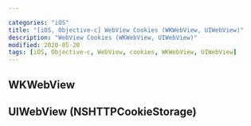 ```yaml
---

categories: "iOS"
title: "[iOS, Objective-c] WebView Cookies (WKWebView, UIWebView)"
description: "WebView Cookies (WKWebView, UIWebView)"
modified: 2020-05-20
tags: [iOS, Objective-c, WebView, cookies, WKWebView, UIWebView]
---
```


## WKWebView
<script src="https://gist.github.com/tigi44/9957190bd326b6e3e8608c34e37810fa.js"></script>

## UIWebView (NSHTTPCookieStorage)
<script src="https://gist.github.com/tigi44/6c136f3a6db079eebce252ac22b0b753.js"></script>
